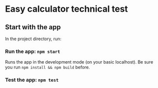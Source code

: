 # Easy calculator technical test

## Start with the app

In the project directory, run:

### Run the app: `npm start`

Runs the app in the development mode (on your basic localhost). Be sure you run `npm install && npm build` before.

### Test the app: `npm test`

